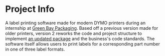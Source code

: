 # Project Info

A label printing software made for modern DYMO printers during an internship at [Green Bay Packaging](https://gbp.com/). Based off a previous version made for older printers, version 2 reworks the code and project structure to implement [an updated package](https://github.com/dymosoftware/DCD-SDK-Sample) and the business's code standards. The software itself allows users to print labels for a corresponding part number in one of three label formats.
